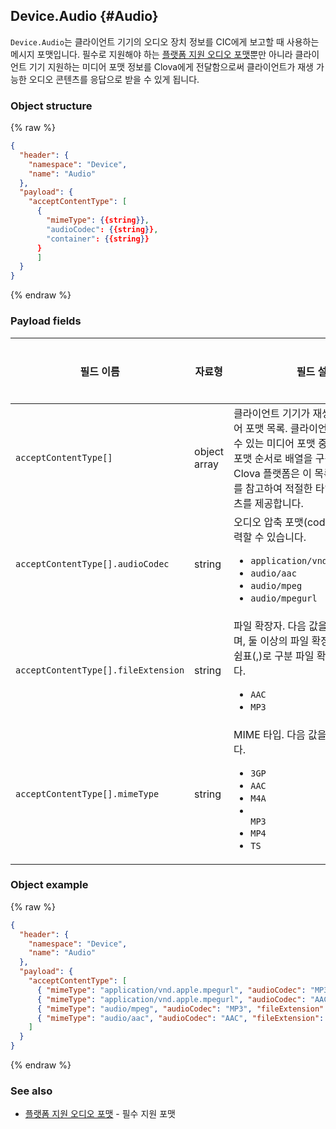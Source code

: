 ## Device.Audio {#Audio}

`Device.Audio`는 클라이언트 기기의 오디오 장치 정보를 CIC에게 보고할 때 사용하는 메시지 포맷입니다. 필수로 지원해야 하는 [플랫폼 지원 오디오 포맷](/Design/Audio.md#SupportedAudioFormat)뿐만 아니라 클라이언트 기기 지원하는 미디어 포맷 정보를 Clova에게 전달함으로써 클라이언트가 재생 가능한 오디오 콘텐츠를 응답으로 받을 수 있게 됩니다.

### Object structure
{% raw %}

```json
{
  "header": {
    "namespace": "Device",
    "name": "Audio"
  },
  "payload": {
    "acceptContentType": [
      {
        "mimeType": {{string}},
        "audioCodec": {{string}},
        "container": {{string}}
      }
	  ]
  }
}
```

{% endraw %}

### Payload fields

| 필드 이름       | 자료형    | 필드 설명                     | 필수 여부 |
|---------------|---------|-----------------------------|:---------:|
| `acceptContentType[]`                   | object array | 클라이언트 기기가 재생할 수 있는 미디어 포맷 목록. 클라이언트 기기가 재생할 수 있는 미디어 포맷 중 선호되는 미디어 포맷 순서로 배열을 구성해야 합니다. Clova 플랫폼은 이 목록과 목록의 순서를 참고하여 적절한 타입의 오디오 콘텐츠를 제공합니다.  | 필수 |
| `acceptContentType[].audioCodec`        | string | 오디오 압축 포맷(codec). 다음 값을 입력할 수 있습니다.<ul><li><code>application/vnd.apple.mpegurl</code></li><li><code>audio/aac</code></li><li><code>audio/mpeg</code></li><li><code>audio/mpegurl</code></li></ul>  | 필수 |
| `acceptContentType[].fileExtension`     | string | 파일 확장자. 다음 값을 입력할 수 있으며, 둘 이상의 파일 확장자를 명시하려면 쉼표(,)로 구분 파일 확장자를 나열합니다.<ul><li><code>AAC</code></li><li><code>MP3</code></li></ul>  | 필수 |
| `acceptContentType[].mimeType`          | string | MIME 타입. 다음 값을 입력할 수 있습니다. <ul><li><code>3GP</code></li><li><code>AAC</code></li><li><code>M4A</code></li><li></li><code>MP3</code></li><li><code>MP4</code></li><li><code>TS</code></ul>  | 필수 |


### Object example
{% raw %}

```json
{
  "header": {
    "namespace": "Device",
    "name": "Audio"
  },
  "payload": {
    "acceptContentType": [
      { "mimeType": "application/vnd.apple.mpegurl", "audioCodec": "MP3", "fileExtension": "MP3" },
      { "mimeType": "application/vnd.apple.mpegurl", "audioCodec": "AAC", "fileExtension": "3GP,MP4,M4A,AAC,TS" },
      { "mimeType": "audio/mpeg", "audioCodec": "MP3", "fileExtension":  "MP3" },
      { "mimeType": "audio/aac", "audioCodec": "AAC", "fileExtension": "3GP,MP4,M4A,AAC,TS" }
    ]
  }
}
```

{% endraw %}

### See also
* [플랫폼 지원 오디오 포맷](/Design/Audio.md#SupportedAudioFormat) - 필수 지원 포맷
